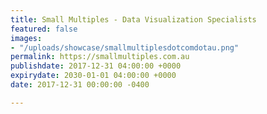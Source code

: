 ```yaml
---
title: Small Multiples - Data Visualization Specialists
featured: false
images:
- "/uploads/showcase/smallmultiplesdotcomdotau.png"
permalink: https://smallmultiples.com.au
publishdate: 2017-12-31 04:00:00 +0000
expirydate: 2030-01-01 04:00:00 +0000
date: 2017-12-31 00:00:00 -0400

---
```

